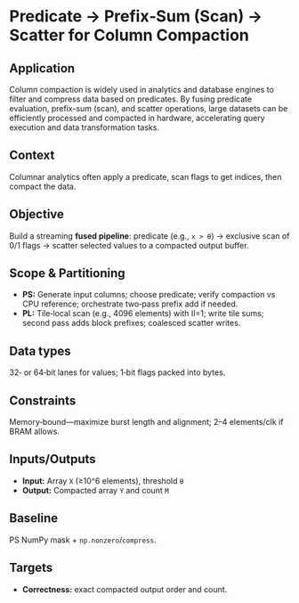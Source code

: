 # Predicate → Prefix‑Sum (Scan) → Scatter for Column Compaction

## Application
Column compaction is widely used in analytics and database engines to filter and compress data based on predicates. By fusing predicate evaluation, prefix-sum (scan), and scatter operations, large datasets can be efficiently processed and compacted in hardware, accelerating query execution and data transformation tasks.

## Context
Columnar analytics often apply a predicate, scan flags to get indices, then compact the data.

## Objective
Build a streaming **fused pipeline**: predicate (e.g., `x > θ`) → exclusive scan of 0/1 flags → scatter selected values to a compacted output buffer.

## Scope & Partitioning
- **PS:** Generate input columns; choose predicate; verify compaction vs CPU reference; orchestrate two‑pass prefix add if needed.
- **PL:** Tile‑local scan (e.g., 4096 elements) with II=1; write tile sums; second pass adds block prefixes; coalesced scatter writes.

## Data types
32‑ or 64‑bit lanes for values; 1‑bit flags packed into bytes.

## Constraints
Memory‑bound—maximize burst length and alignment; 2–4 elements/clk if BRAM allows.

## Inputs/Outputs
- **Input:** Array `X` (≥10^6 elements), threshold `θ`
- **Output:** Compacted array `Y` and count `M`

## Baseline
PS NumPy mask + `np.nonzero`/`compress`.

## Targets
- **Correctness:** exact compacted output order and count.
